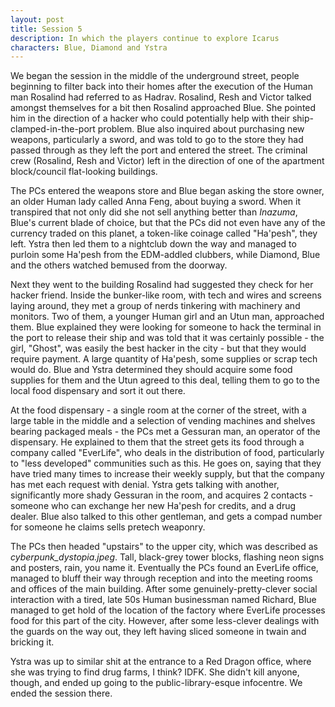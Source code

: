 ```yaml
---
layout: post
title: Session 5
description: In which the players continue to explore Icarus
characters: Blue, Diamond and Ystra
---
```

We began the session in the middle of the underground street, people beginning to filter back into their homes after the execution of the Human man Rosalind had referred to as Hadrav. Rosalind, Resh and Victor talked amongst themselves for a bit then Rosalind approached Blue.
She pointed him in the direction of a hacker who could potentially help with their ship-clamped-in-the-port problem. Blue also inquired 
about purchasing new weapons, particularly a sword, and was told to go to the store they had passed through as they left the port and 
entered the street. The criminal crew (Rosalind, Resh and Victor) left in the direction of one of the apartment block/council flat-looking buildings.

The PCs entered the weapons store and Blue began asking the store owner, an older Human lady called Anna Feng, about buying a sword. When 
it transpired that not only did she not sell anything better than _Inazuma_, Blue's current blade of choice, but that the PCs did not even
have any of the currency traded on this planet, a token-like coinage called "Ha'pesh", they left. Ystra then led them to a nightclub 
down the way and managed to purloin some Ha'pesh from the EDM-addled clubbers, while Diamond, Blue and the others watched bemused from
the doorway. 

Next they went to the building Rosalind had suggested they check for her hacker friend. Inside the bunker-like room, with tech and wires
and screens laying around, they met a group of nerds tinkering with machinery and monitors. Two of them, a younger Human girl and an Utun
man, approached them. Blue explained they were looking for someone to hack the terminal in the port to release their ship and was told that
it was certainly possible - the girl, "Ghost", was easily the best hacker in the city - but that they would require payment. A large 
quantity of Ha'pesh, some supplies or scrap tech would do. Blue and Ystra determined they should acquire some food supplies for them and
the Utun agreed to this deal, telling them to go to the local food dispensary and sort it out there.

At the food dispensary - a single room at the corner of the street, with a large table in the middle and a selection of vending machines
and shelves bearing packaged meals - the PCs met a Gessuran man, an operator of the dispensary. He explained to them that the street gets
its food through a company called "EverLife", who deals in the distribution of food, particularly to "less developed" communities such as
this. He goes on, saying that they have tried many times to increase their weekly supply, but that the company has met each request with
denial. Ystra gets talking with another, significantly more shady Gessuran in the room, and acquires 2 contacts - someone who can 
exchange her new Ha'pesh for credits, and a drug dealer. Blue also talked to this other gentleman, and gets a compad number for someone 
he claims sells pretech weaponry.

The PCs then headed "upstairs" to the upper city, which was described as _cyberpunk_dystopia.jpeg_. Tall, black-grey tower blocks, flashing
neon signs and posters, rain, you name it. Eventually the PCs found an EverLife office, managed to bluff their way through reception and into
the meeting rooms and offices of the main building. After some genuinely-pretty-clever social interaction with a tired, late 50s Human
businessman named Richard, Blue managed to get hold of the location of the factory where EverLife processes food for this part of the city.
However, after some less-clever dealings with the guards on the way out, they left having sliced someone in twain and bricking it.

Ystra was up to similar shit at the entrance to a Red Dragon office, where she was trying to find drug farms, I think? IDFK. She didn't kill
anyone, though, and ended up going to the public-library-esque infocentre. We ended the session there.